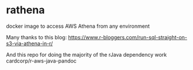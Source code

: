 # rathena
docker image to access AWS Athena from any environment

Many thanks to this blog:
https://www.r-bloggers.com/run-sql-straight-on-s3-via-athena-in-r/

And this repo for doing the majority of the rJava dependency work
cardcorp/r-aws-java-pandoc
